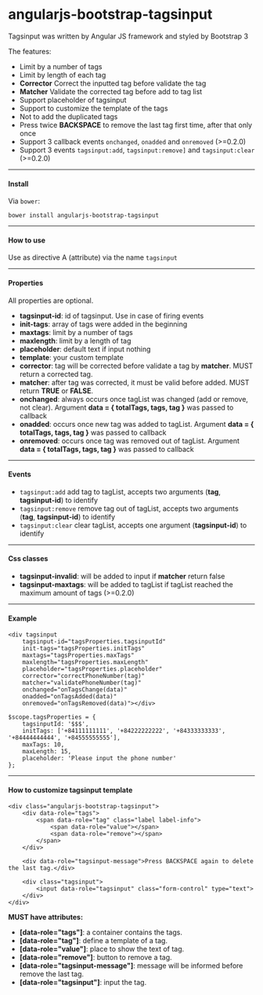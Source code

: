angularjs-bootstrap-tagsinput
=============================
Tagsinput was written by Angular JS framework and styled by Bootstrap 3


The features:

- Limit by a number of tags
- Limit by length of each tag
- **Corrector** Correct the inputted tag before validate the tag
- **Matcher** Validate the corrected tag before add to tag list
- Support placeholder of tagsinput
- Support to customize the template of the tags
- Not to add the duplicated tags
- Press twice **BACKSPACE** to remove the last tag first time, after that only once
- Support 3 callback events `onchanged`, `onadded` and `onremoved` (>=0.2.0)
- Support 3 events `tagsinput:add`, `tagsinput:remove]` and `tagsinput:clear` (>=0.2.0)

---

#### Install ####

Via `bower`:

    bower install angularjs-bootstrap-tagsinput

---

#### How to use ####

Use as directive A (attribute) via the name `tagsinput`

---

#### Properties ####

All properties are optional.

- **tagsinput-id**: id of tagsinput. Use in case of firing events
- **init-tags**: array of tags were added in the beginning
- **maxtags**: limit by a number of tags
- **maxlength**: limit by a length of tag
- **placeholder**: default text if input nothing
- **template**: your custom template
- **corrector**: tag will be corrected before validate a tag by **matcher**. MUST return a corrected tag.
- **matcher**: after tag was corrected, it must be valid before added. MUST return **TRUE** or **FALSE**.
- **onchanged**: always occurs once tagList was changed (add or remove, not clear). Argument **data = { totalTags, tags, tag }** was passed to callback
- **onadded**: occurs once new tag was added to tagList. Argument **data = { totalTags, tags, tag }** was passed to callback
- **onremoved**: occurs once tag was removed out of tagList. Argument **data = { totalTags, tags, tag }** was passed to callback

---

#### Events ####

- `tagsinput:add` add tag to tagList, accepts two arguments (**tag**, **tagsinput-id**) to identify
- `tagsinput:remove` remove tag out of tagList, accepts two arguments (**tag**, **tagsinput-id**) to identify
- `tagsinput:clear` clear tagList, accepts one argument (**tagsinput-id**) to identify

---

#### Css classes ####

- **tagsinput-invalid**: will be added to input if **matcher** return false
- **tagsinput-maxtags**: will be added to tagList if tagList reached the maximum amount of tags (>=0.2.0)

---

#### Example ####

    <div tagsinput
        tagsinput-id="tagsProperties.tagsinputId"
        init-tags="tagsProperties.initTags"
        maxtags="tagsProperties.maxTags"
        maxlength="tagsProperties.maxLength"
        placeholder="tagsProperties.placeholder"
        corrector="correctPhoneNumber(tag)"
        matcher="validatePhoneNumber(tag)"
        onchanged="onTagsChange(data)"
        onadded="onTagsAdded(data)"
        onremoved="onTagsRemoved(data)"></div>

    $scope.tagsProperties = {
        tagsinputId: '$$$',
        initTags: ['+84111111111', '+84222222222', '+84333333333', '+84444444444', '+84555555555'],
        maxTags: 10,
        maxLength: 15,
        placeholder: 'Please input the phone number'
    };

---

#### How to customize tagsinput template ####

    <div class="angularjs-bootstrap-tagsinput">
        <div data-role="tags">
            <span data-role="tag" class="label label-info">
                <span data-role="value"></span>
                <span data-role="remove"></span>
            </span>
        </div>

        <div data-role="tagsinput-message">Press BACKSPACE again to delete the last tag.</div>

        <div class="tagsinput">
            <input data-role="tagsinput" class="form-control" type="text">
        </div>
    </div>

**MUST have attributes:**

- **[data-role="tags"]**: a container contains the tags.
- **[data-role="tag"]**: define a template of a tag.
- **[data-role="value"]**: place to show the text of tag.
- **[data-role="remove"]**: button to remove a tag.
- **[data-role="tagsinput-message"]**: message will be informed before remove the last tag.
- **[data-role="tagsinput"]**: input the tag.
